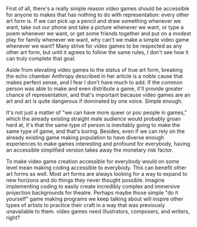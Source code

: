 First of all, there's a really simple reason video games should be accessible
for anyone to makes that has nothing to do with representation: every other art
form is. If we can pick up a pencil and draw something whenever we want, take
out our phone and take a picture whenever we want, or type a poem whenever we want,
or get some friends together and put on a modest play for family whenever we want,
why can't we make a simple video game whenever we want? Many strive for video games
to be respected as any other art form, but until it agrees to follow the same rules,
I don't see how it can truly complete that goal.

Aside from elevating video games to the status of true art form, breaking the
echo chamber Anthropy described in her article is a noble cause that makes perfect
sense, and I fear I don't have much to add. If the common person was able to make
and even distribute a game, it'll provide greater chance of representation,
and that's important because video games are an art and art is quite dangerous
if dominated by one voice. Simple enough.

It's not just a matter of "we can have more queer or poc people in games," which
the already existing straight male audience would probably groan hard at,
it's that the same type of person is inevitably going to make the same type of game,
and that's boring. Besides, even if we can rely on the already existing game making
population to have diverse enough experiences to make games interesting and profound
for everybody, having an accessible simplified version takes away the monetary
risk factor.

To make video game creation accessible for everybody would on some level mean making
coding accessible to everybody. This can benefit other art forms as well. Most
art forms are always looking for a way to expand to new horizons and do things
they never thought possible. Imagine implementing coding to easily create incredibly
complex and immersive projection backgrounds for theatre. Perhaps maybe those simple
"do it yourself" game making programs we keep talking about will inspire other types
of artists to practice their craft in a way that was previously unavailable to them. 
video games need illustrators, composers, and writers, right?
